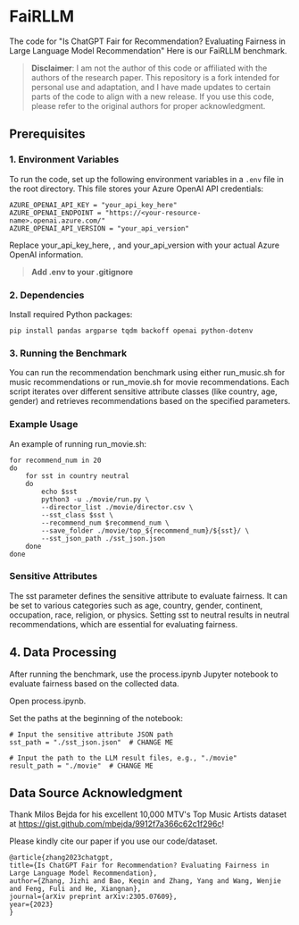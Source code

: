 # FaiRLLM

The code for "Is ChatGPT Fair for Recommendation? Evaluating Fairness in Large Language Model Recommendation"
Here is our FaiRLLM benchmark.

> **Disclaimer**: I am not the author of this code or affiliated with the authors of the research paper. This repository is a fork intended for personal use and adaptation, and I have made updates to certain parts of the code to align with a new release. If you use this code, please refer to the original authors for proper acknowledgment.

## Prerequisites

### 1. Environment Variables

To run the code, set up the following environment variables in a `.env` file in the root directory. This file stores your Azure OpenAI API credentials:

```
AZURE_OPENAI_API_KEY = "your_api_key_here"
AZURE_OPENAI_ENDPOINT = "https://<your-resource-name>.openai.azure.com/"
AZURE_OPENAI_API_VERSION = "your_api_version"
```

Replace your_api_key_here, <your-resource-name>, and your_api_version with your actual Azure OpenAI information.

> **Add .env to your .gitignore**

### 2. Dependencies

Install required Python packages:

```
pip install pandas argparse tqdm backoff openai python-dotenv
```

### 3. Running the Benchmark

You can run the recommendation benchmark using either run_music.sh for music recommendations or run_movie.sh for movie recommendations. Each script iterates over different sensitive attribute classes (like country, age, gender) and retrieves recommendations based on the specified parameters.

### Example Usage

An example of running run_movie.sh:

```
for recommend_num in 20
do
    for sst in country neutral
    do
        echo $sst
        python3 -u ./movie/run.py \
        --director_list ./movie/director.csv \
        --sst_class $sst \
        --recommend_num $recommend_num \
        --save_folder ./movie/top_${recommend_num}/${sst}/ \
        --sst_json_path ./sst_json.json
    done
done
```

### Sensitive Attributes

The sst parameter defines the sensitive attribute to evaluate fairness. It can be set to various categories such as age, country, gender, continent, occupation, race, religion, or physics. Setting sst to neutral results in neutral recommendations, which are essential for evaluating fairness.

## 4. Data Processing

After running the benchmark, use the process.ipynb Jupyter notebook to evaluate fairness based on the collected data.

Open process.ipynb.

Set the paths at the beginning of the notebook:

```
# Input the sensitive attribute JSON path
sst_path = "./sst_json.json"  # CHANGE ME

# Input the path to the LLM result files, e.g., "./movie"
result_path = "./movie"  # CHANGE ME
```

## Data Source Acknowledgment

Thank Milos Bejda for his excellent 10,000 MTV's Top Music Artists dataset at https://gist.github.com/mbejda/9912f7a366c62c1f296c!

Please kindly cite our paper if you use our code/dataset.

```
@article{zhang2023chatgpt,
title={Is ChatGPT Fair for Recommendation? Evaluating Fairness in Large Language Model Recommendation},
author={Zhang, Jizhi and Bao, Keqin and Zhang, Yang and Wang, Wenjie and Feng, Fuli and He, Xiangnan},
journal={arXiv preprint arXiv:2305.07609},
year={2023}
}
```
